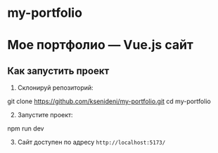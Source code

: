 # my-portfolio

# Мое портфолио — Vue.js сайт

## Как запустить проект

1. Склонируй репозиторий:

git clone https://github.com/ksenideni/my-portfolio.git
cd my-portfolio


2. Запустите проект:

npm run dev


3. Сайт доступен по адресу `http://localhost:5173/`


